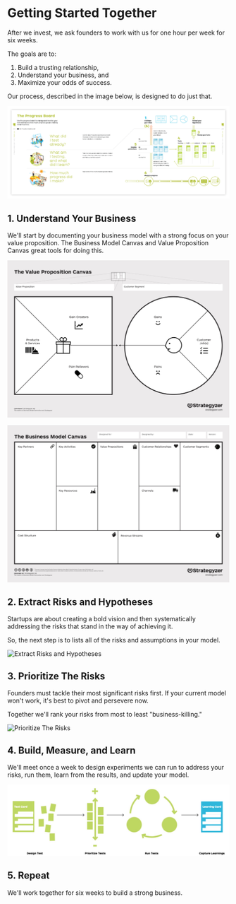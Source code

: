 # Getting Started Together

After we invest, we ask founders to work with us for one hour per week for six weeks.

The goals are to:
1. Build a trusting relationship,
2. Understand your business, and
3. Maximize your odds of success.

Our process, described in the image below, is designed to do just that.

![Progress Board](/media/progress-board.png)

## 1. Understand Your Business
We'll start by documenting your business model with a strong focus on your value proposition. The Business Model Canvas and Value Proposition Canvas great tools for doing this.

![Value Proposition Canvas](/media/value-prop-canvas.jpeg)

![Business Model Canvas](/media/business-model-canvas.jpeg)

## 2. Extract Risks and Hypotheses
Startups are about creating a bold vision and then systematically addressing the risks that stand in the way of achieving it.

So, the next step is to lists all of the risks and assumptions in your model.

![Extract Risks and Hypotheses](/media/business-model-extract-hypotheses.jpeg)

## 3. Prioritize The Risks
Founders must tackle their most significant risks first. If your current model won't work, it's best to pivot and persevere now.

Together we'll rank your risks from most to least "business-killing."

![Prioritize The Risks](/media/business-model-prioritize-hypotheses.jpeg)

## 4. Build, Measure, and Learn
We'll meet once a week to design experiments we can run to address your risks, run them, learn from the results, and update your model.

![Build, Measure, Learn](/media/business-model-build-measure-learn.jpeg)

## 5. Repeat
We'll work together for six weeks to build a strong business.